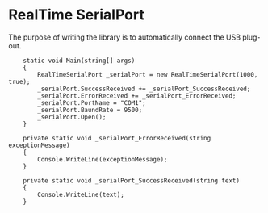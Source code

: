 # RealTime SerialPort
The purpose of writing the library is to automatically connect the USB plug-out.

        static void Main(string[] args)
        {
            RealTimeSerialPort _serialPort = new RealTimeSerialPort(1000, true);
            _serialPort.SuccessReceived += _serialPort_SuccessReceived;
            _serialPort.ErrorReceived += _serialPort_ErrorReceived;
            _serialPort.PortName = "COM1";
            _serialPort.BaundRate = 9500;
            _serialPort.Open();
        }

        private static void _serialPort_ErrorReceived(string exceptionMessage)
        {
            Console.WriteLine(exceptionMessage);
        }

        private static void _serialPort_SuccessReceived(string text)
        {
            Console.WriteLine(text);
        }


